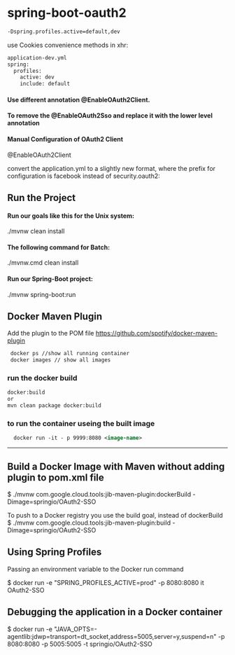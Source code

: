 # spring-boot-oauth2 

```xml
-Dspring.profiles.active=default,dev
```

use Cookies convenience methods in xhr:

```xml
application-dev.yml
spring:
  profiles:
    active: dev
    include: default
```
    
#### Use different annotation @EnableOAuth2Client.
#### To remove the @EnableOAuth2Sso and replace it with the lower level annotation

#### Manual Configuration of OAuth2 Client
@EnableOAuth2Client

convert the application.yml to a slightly new format,
 where the prefix for configuration is facebook instead of security.oauth2:
 
## Run the Project
#### Run our goals like this for the Unix system:
 ./mvnw clean install
#### The following command for Batch:
 ./mvnw.cmd clean install
#### Run our Spring-Boot project:
 ./mvnw spring-boot:run
 
 
## Docker Maven Plugin
Add the plugin to the POM file
https://github.com/spotify/docker-maven-plugin
 
```xml
 docker ps //show all running container
 docker images // show all images 
```
  
 ### run the docker build
 ```xml
 docker:build
 or
 mvn clean package docker:build
 ```
 ### to run the container useing the built image
```xml
  docker run -it - p 9999:8080 <image-name>
```
------
 
## Build a Docker Image with Maven without adding plugin to pom.xml file
$ ./mvnw com.google.cloud.tools:jib-maven-plugin:dockerBuild -Dimage=springio/OAuth2-SSO

To push to a Docker registry you use the build goal, instead of dockerBuild
$ ./mvnw com.google.cloud.tools:jib-maven-plugin:build -Dimage=springio/OAuth2-SSO


## Using Spring Profiles
Passing an environment variable to the Docker run command

$ docker run -e "SPRING_PROFILES_ACTIVE=prod" -p 8080:8080 it OAuth2-SSO

## Debugging the application in a Docker container
$ docker run -e "JAVA_OPTS=-agentlib:jdwp=transport=dt_socket,address=5005,server=y,suspend=n" -p 8080:8080 -p 5005:5005 -t springio/OAuth2-SSO

